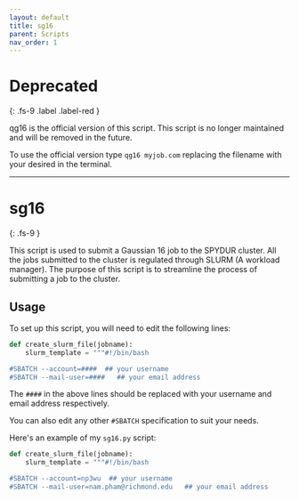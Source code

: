 ```yaml
---
layout: default
title: sg16
parent: Scripts
nav_order: 1
---
```


# Deprecated
{: .fs-9 .label .label-red }

qg16 is the official version of this script. This script is no longer maintained and will be removed in the future.

To use the official version type `qg16 myjob.com` replacing the filename with your desired in the terminal.

---

# sg16
{: .fs-9 }

This script is used to submit a Gaussian 16 job to the SPYDUR cluster. All the jobs submitted to the cluster is regulated through SLURM (A workload manager). The purpose of this script is to streamline the process of submitting a job to the cluster.

## Usage

To set up this script, you will need to edit the following lines:

```python
def create_slurm_file(jobname):
    slurm_template = """#!/bin/bash

#SBATCH --account=####  ## your username
#SBATCH --mail-user=####   ## your email address
```

The `####` in the above lines should be replaced with your username and email address respectively.

You can also edit any other `#SBATCH` specification to suit your needs.

Here's an example of my `sg16.py` script:

```python
def create_slurm_file(jobname):
    slurm_template = """#!/bin/bash

#SBATCH --account=np3wu  ## your username
#SBATCH --mail-user=nam.pham@richmond.edu   ## your email address
```
